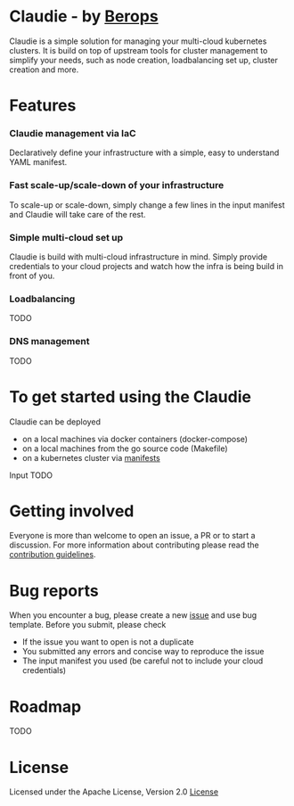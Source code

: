 # Claudie - by [Berops](https://www.berops.com/)

<!-- Basic info what claudie is -->
Claudie is a simple solution for managing your multi-cloud kubernetes clusters. It is build on top of upstream tools for cluster management to simplify your needs, such as node creation, loadbalancing set up, cluster creation and more.

# Features
<!-- Why is Claudie coolest thing ever -->
### Claudie management via IaC 

Declaratively define your infrastructure with a simple, easy to understand YAML manifest.

### Fast scale-up/scale-down of your infrastructure
To scale-up or scale-down, simply change a few lines in the input manifest and Claudie will take care of the rest.

### Simple multi-cloud set up
Claudie is build with multi-cloud infrastructure in mind. Simply provide credentials to your cloud projects and watch how the infra is being build in front of you.
### Loadbalancing
TODO

### DNS management
TODO

# To get started using the Claudie

<!-- Words about possible deployments of claudie (local, in k8s cluster) -->
Claudie can be deployed
- on a local machines via docker containers (docker-compose)
- on a local machines from the go source code (Makefile)
- on a kubernetes cluster via [manifests](https://github.com/Berops/platform/tree/master/manifests/claudie)

<!-- Words about input manifest and how to input them for every deployment -->
Input
TODO

# Getting involved

<!-- Contributor guidelines -->
Everyone is more than welcome to open an issue, a PR or to start a discussion. For more information about contributing please read the [contribution guidelines](./docs/contributing/contributing.md).

# Bug reports
When you encounter a bug, please create a new [issue](https://github.com/Berops/platform/issues/new/choose) and use bug template. Before you submit, please check

- If the issue you want to open is not a duplicate
- You submitted any errors and concise way to reproduce the issue
- The input manifest you used (be careful not to include your cloud credentials) 

# Roadmap
<!-- Add a roadmap for claudie so users know which features are being worked on and which will in future -->
TODO

# License

Licensed under the Apache License, Version 2.0 [License](LICENSE)